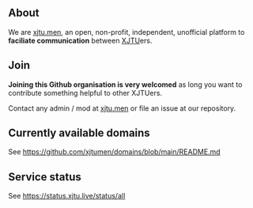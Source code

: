 ## About
We are [xjtu.men](https://xjtu.men), an open, non-profit, independent, unofficial platform to **faciliate communication** between [XJTU](http://www.xjtu.edu.cn)ers.

## Join

**Joining this Github organisation is very welcomed** as long you want to contribute something helpful to other XJTUers.

Contact any admin / mod at [xjtu.men](https://xjtu.men) or file an issue at our repository.

## Currently available domains
See https://github.com/xjtumen/domains/blob/main/README.md

## Service status
See https://status.xjtu.live/status/all
